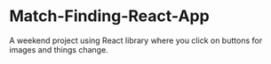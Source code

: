 # Match-Finding-React-App
A weekend project using React library where you click on buttons for images and things change.

